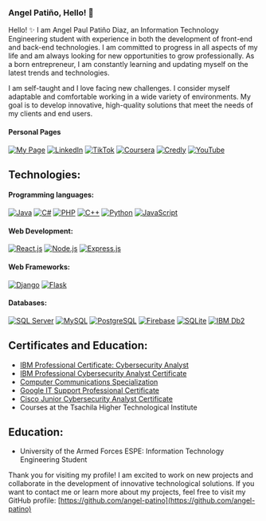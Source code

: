 ### Angel Patiño, Hello! 👋

<!--
**Anyel-ec/Anyel-ec** is a ✨ _special_ ✨ repository because its `README.md` (this file) appears on your GitHub profile.

Here are some ideas to get you started:

- 🔭 I'm currently working on...
- 🌱 I'm currently learning...
- 👯 I'm looking to collaborate on...
- 🤔 I'm looking for help with...
- 💬Ask me about...
- 📫How to reach me: ...
- 😄 Pronouns: ...
- ⚡ Fun fact: ...
-->
<!--![Profile Picture](https://res.cloudinary.com/dmkvix7ds/image/upload/v1680412806/maxresdefault_mnjyjk.jpg)-->

Hello! ✨ I am Angel Paul Patiño Diaz, an Information Technology Engineering student with experience in both the development of front-end and back-end technologies. I am committed to progress in all aspects of my life and am always looking for new opportunities to grow professionally. As a born entrepreneur, I am constantly learning and updating myself on the latest trends and technologies.

I am self-taught and I love facing new challenges. I consider myself adaptable and comfortable working in a wide variety of environments. My goal is to develop innovative, high-quality solutions that meet the needs of my clients and end users.

#### Personal Pages
[![My Page](https://img.shields.io/badge/Página%20Web-FFCA28?style=for-the-badge&logo=google-chrome&logoColor=white&labelColor=101010)](https://anyel.top/)
[![LinkedIn](https://img.shields.io/badge/LinkedIn-0A66C2?style=for-the-badge&logo=linkedin&logoColor=white&labelColor=101010)](https://www.linkedin.com)
[![TikTok](https://img.shields.io/badge/TikTok-f24c0a?style=for-the-badge&logo=tiktok&logoColor=white&labelColor=101010)](https://www.tiktok.com/@anyel.ec)
[![Coursera](https://img.shields.io/badge/Coursera-0056D2?style=for-the-badge&logo=coursera&logoColor=white&labelColor=101010)](https://www.coursera.org/user/a191f2c7d82b1aa0cb1a5399f50780ff)
[![Credly](https://img.shields.io/badge/Credly-2F87CE?style=for-the-badge&logo=credly&logoColor=white&labelColor=101010)](https://www.credly.com/users/anyel-ec/badges)
[![YouTube](https://img.shields.io/badge/YouTube-FF0000?style=for-the-badge&logo=youtube&logoColor=white&labelColor=101010)](https://www.youtube.com/channel/UC7In8IjfwKn-PUMYaC0NtUg)
## Technologies:

#### Programming languages:
[![Java](https://img.shields.io/badge/Java-007396?style=for-the-badge&logo=java&logoColor=white&labelColor=101010)]()
[![C#](https://img.shields.io/badge/C%23-a31dd6?style=for-the-badge&logo=c-sharp&logoColor=&labelColor=101010)]()
[![PHP](https://img.shields.io/badge/PHP-777BB4?style=for-the-badge&logo=php&logoColor=777BB4&labelColor=101010)]()
[![C++](https://img.shields.io/badge/C++-00599C?style=for-the-badge&logo=c%2B%2B&logoColor=00599C&labelColor=101010)]()
[![Python](https://img.shields.io/badge/Python-3776AB?style=for-the-badge&logo=python&logoColor=3776AB&labelColor=101010)]()
[![JavaScript](https://img.shields.io/badge/JavaScript-F7DF1E?style=for-the-badge&logo=javascript&logoColor=F7DF1E&labelColor=101010)]()

#### Web Development:
[![React.js](https://img.shields.io/badge/React.js-61DAFB?style=for-the-badge&logo=react&logoColor=61DAFB&labelColor=101010)](https://www.credly.com/badges/0f0f0b43-67c7-4ec5-b7f2-abf447fb75fb)
[![Node.js](https://img.shields.io/badge/Node.js-339933?style=for-the-badge&logo=node.js&logoColor=339933&labelColor=101010)]()
[![Express.js](https://img.shields.io/badge/Express.js-000000?style=for-the-badge&logo=express&logoColor=white&labelColor=101010)]()

#### Web Frameworks:
[![Django](https://img.shields.io/badge/Django-092E20?style=for-the-badge&logo=django&logoColor=white&labelColor=101010)]()
[![Flask](https://img.shields.io/badge/Flask-000000?style=for-the-badge&logo=flask&logoColor=white&labelColor=101010)]()

#### Databases:
[![SQL Server](https://img.shields.io/badge/SQL_Server-dd3f00?style=for-the-badge&logo=microsoftsqlserver&logoColor=ffffff&labelColor=101010)]()
[![MySQL](https://img.shields.io/badge/MySQL-4479A1?style=for-the-badge&logo=mysql&logoColor=ffffff&labelColor=101010)]()
[![PostgreSQL](https://img.shields.io/badge/PostgreSQL-336791?style=for-the-badge&logo=postgresql&logoColor=1&labelColor=101010)]()
[![Firebase](https://img.shields.io/badge/Firebase-FFCA28?style=for-the-badge&logo=firebase&logoColor=ecf50d&labelColor=101010)]()
[![SQLite](https://img.shields.io/badge/SQLite-003B57?style=for-the-badge&logo=sqlite&logoColor=003B57&labelColor=101010)]()
[![IBM Db2](https://img.shields.io/badge/IBM_Db2-054ADA?style=for-the-badge&logo=ibm&logoColor=ffffffff&labelColor=101010)]()

## Certificates and Education:

- [IBM Professional Certificate: Cybersecurity Analyst](https://coursera.org/share/a36e6952e69bab2b0c7b709d72754521)
- [IBM Professional Cybersecurity Analyst Certificate](https://www.coursera.org/account/accomplishments/professional-cert/7C5SZD9DCFCY)
- [Computer Communications Specialization](https://www.coursera.org/account/accomplishments/specialization/7J9A5T4RUA3G)
- [Google IT Support Professional Certificate](https://coursera.org/verify/professional-cert/6EAJ2NLGH5Y3)
- [Cisco Junior Cybersecurity Analyst Certificate](https://www.credly.com/badges/c0e93741-8463-4e34-b085-c66135b13b4a/public_url)
- Courses at the Tsachila Higher Technological Institute




## Education:

- University of the Armed Forces ESPE: Information Technology Engineering Student

Thank you for visiting my profile! I am excited to work on new projects and collaborate in the development of innovative technological solutions. If you want to contact me or learn more about my projects, feel free to visit my GitHub profile: [https://github.com/angel-patino](https://github.com/angel-patino)
